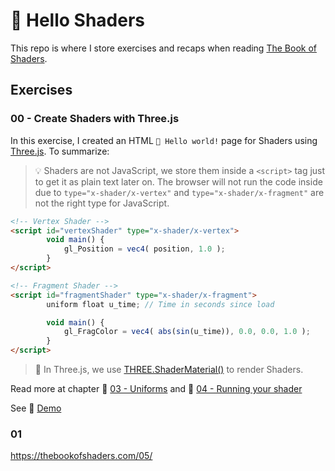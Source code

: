 # 👋 Hello Shaders

This repo is where I store exercises and recaps when reading [The Book of Shaders](https://thebookofshaders.com/).

## Exercises

### 00 - Create Shaders with Three.js

In this exercise, I created an HTML `👋 Hello world!` page for Shaders using [Three.js](https://threejs.org/). To summarize:

> 💡 Shaders are not JavaScript, we store them inside a `<script>` tag just to get it as plain text later on. The browser will not run the code inside due to `type="x-shader/x-vertex"` and `type="x-shader/x-fragment"` are not the right type for JavaScript.
  
```html
<!-- Vertex Shader -->
<script id="vertexShader" type="x-shader/x-vertex">
        void main() {
            gl_Position = vec4( position, 1.0 );
        }
</script>

<!-- Fragment Shader -->
<script id="fragmentShader" type="x-shader/x-fragment">
        uniform float u_time; // Time in seconds since load

        void main() {
            gl_FragColor = vec4( abs(sin(u_time)), 0.0, 0.0, 1.0 );
        }
</script>
```

> 🎥 In Three.js, we use [THREE.ShaderMaterial()](https://threejs.org/docs/index.html?q=shader#api/en/materials/ShaderMaterial) to render Shaders.

Read more at chapter
📒 [03 - Uniforms](https://thebookofshaders.com/03/)
and
📗 [04 - Running your shader](https://thebookofshaders.com/04/)

See 💎 [Demo](/exercises/00/)

### 01

https://thebookofshaders.com/05/
